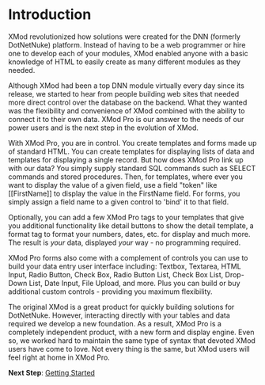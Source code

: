 # Introduction

XMod revolutionized how solutions were created for the DNN (formerly DotNetNuke) platform. Instead of having to be a web programmer or hire one to develop each of your modules, XMod enabled anyone with a basic knowledge of HTML to easily create as many different modules as they needed.

Although XMod had been a top DNN module virtually every day since its release, we started to hear from people building web sites that needed more direct control over the database on the backend. What they wanted was the flexibility and convenience of XMod combined with the ability to connect it to their own data. XMod Pro is our answer to the needs of our power users and is the next step in the evolution of XMod.

With XMod Pro, you are in control. You create templates and forms made up of standard HTML. You can create templates for displaying lists of data and templates for displaying a single record. But how does XMod Pro link up with our data? You simply supply standard SQL commands such as SELECT commands and stored procedures. Then, for templates, where ever you want to display the value of a given field, use a field "token" like [[FirstName]] to display the value in the FirstName field. For forms, you simply assign a field name to a given control to 'bind' it to that field.

Optionally, you can add a few XMod Pro tags to your templates that give you additional functionality like detail buttons to show the detail template, a format tag to format your numbers, dates, etc. for display and much more. The result is *your* data, displayed *your* way - no programming required.

XMod Pro forms also come with a complement of controls you can use to build your data entry user interface including: Textbox, Textarea, HTML Input, Radio Button, Check Box, Radio Button List, Check Box List, Drop-Down List, Date Input, File Upload, and more. Plus you can build or buy additional custom controls - providing you maximum flexibility.

The original XMod is a great product for quickly building solutions for DotNetNuke. However, interacting directly with your tables and data required we develop a new foundation. As a result, XMod Pro is a completely independent product, with a new form and display engine. Even so, we worked hard to maintain the same type of syntax that devoted XMod users have come to love. Not every thing is the same, but XMod users will feel right at home in XMod Pro.

**Next Step**: [Getting Started](getting-started.md)

